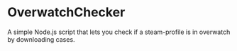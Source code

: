 # OverwatchChecker
A simple Node.js script that lets you check if a steam-profile is in overwatch by downloading cases.
